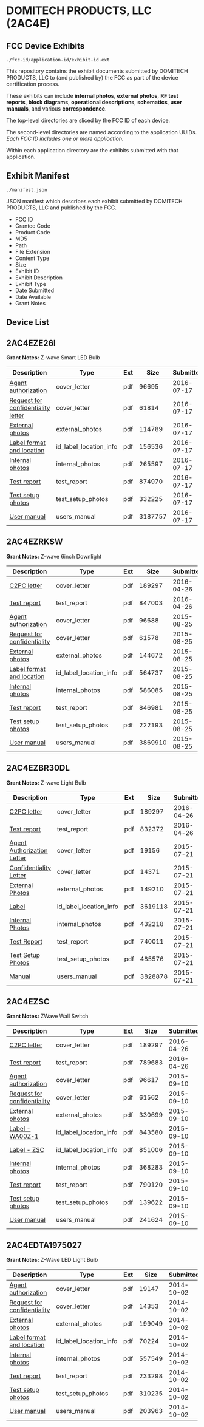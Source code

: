 # DOMITECH PRODUCTS, LLC (2AC4E)
## FCC Device Exhibits

```
./fcc-id/application-id/exhibit-id.ext
```

This repository contains the exhibit documents submitted by DOMITECH PRODUCTS, LLC to (and published by) the FCC as part of the device certification process.

These exhibits can include **internal photos**, **external photos**, **RF test reports**, **block diagrams**, **operational descriptions**, **schematics**, **user manuals**, and various **correspondence**.

The top-level directories are sliced by the FCC ID of each device.

The second-level directories are named according to the application UUIDs. *Each FCC ID includes one or more application.*

Within each application directory are the exhibits submitted with that application. 

## Exhibit Manifest

```
./manifest.json
```

JSON manifest which describes each exhibit submitted by DOMITECH PRODUCTS, LLC and published by the FCC.

- FCC ID
- Grantee Code
- Product Code
- MD5
- Path
- File Extension
- Content Type
- Size
- Exhibit ID
- Exhibit Description
- Exhibit Type
- Date Submitted
- Date Available
- Grant Notes

## Device List
## 2AC4EZE26I
**Grant Notes:** Z-wave Smart LED Bulb

| Description | Type | Ext | Size | Submitted | Available |
| ----------- | ---- | --- | ---- | --------- | --------- |
| [Agent authorization](2AC4EZE26I/e904b53cd0d9bf05b94ebb59c0ffc1cd/3065892.pdf) | cover_letter | pdf | 96695 | 2016-07-17 | 2016-07-17 |
| [Request for confidentiality letter](2AC4EZE26I/e904b53cd0d9bf05b94ebb59c0ffc1cd/3065895.pdf) | cover_letter | pdf | 61814 | 2016-07-17 | 2016-07-17 |
| [External photos](2AC4EZE26I/e904b53cd0d9bf05b94ebb59c0ffc1cd/3065891.pdf) | external_photos | pdf | 114789 | 2016-07-17 | 2016-07-17 |
| [Label format and location](2AC4EZE26I/e904b53cd0d9bf05b94ebb59c0ffc1cd/3065894.pdf) | id_label_location_info | pdf | 156536 | 2016-07-17 | 2016-07-17 |
| [Internal photos](2AC4EZE26I/e904b53cd0d9bf05b94ebb59c0ffc1cd/3065893.pdf) | internal_photos | pdf | 265597 | 2016-07-17 | 2016-07-17 |
| [Test report](2AC4EZE26I/e904b53cd0d9bf05b94ebb59c0ffc1cd/3065897.pdf) | test_report | pdf | 874970 | 2016-07-17 | 2016-07-17 |
| [Test setup photos](2AC4EZE26I/e904b53cd0d9bf05b94ebb59c0ffc1cd/3065898.pdf) | test_setup_photos | pdf | 332225 | 2016-07-17 | 2016-07-17 |
| [User manual](2AC4EZE26I/e904b53cd0d9bf05b94ebb59c0ffc1cd/3065896.pdf) | users_manual | pdf | 3187757 | 2016-07-17 | 2016-07-17 |
## 2AC4EZRKSW
**Grant Notes:** Z-wave 6inch Downlight

| Description | Type | Ext | Size | Submitted | Available |
| ----------- | ---- | --- | ---- | --------- | --------- |
| [C2PC letter](2AC4EZRKSW/4ec2fced1774f9dd16d91db1415c05d9/2971314.pdf) | cover_letter | pdf | 189297 | 2016-04-26 | 2016-04-26 |
| [Test report](2AC4EZRKSW/4ec2fced1774f9dd16d91db1415c05d9/2971319.pdf) | test_report | pdf | 847003 | 2016-04-26 | 2016-04-26 |
| [Agent authorization](2AC4EZRKSW/80c0084c323fdee8f5bb488ea7120075/2725317.pdf) | cover_letter | pdf | 96688 | 2015-08-25 | 2015-08-25 |
| [Request for confidentiality](2AC4EZRKSW/80c0084c323fdee8f5bb488ea7120075/2725322.pdf) | cover_letter | pdf | 61578 | 2015-08-25 | 2015-08-25 |
| [External photos](2AC4EZRKSW/80c0084c323fdee8f5bb488ea7120075/2725318.pdf) | external_photos | pdf | 144672 | 2015-08-25 | 2015-08-25 |
| [Label format and location](2AC4EZRKSW/80c0084c323fdee8f5bb488ea7120075/2725321.pdf) | id_label_location_info | pdf | 564737 | 2015-08-25 | 2015-08-25 |
| [Internal photos](2AC4EZRKSW/80c0084c323fdee8f5bb488ea7120075/2725320.pdf) | internal_photos | pdf | 586085 | 2015-08-25 | 2015-08-25 |
| [Test report](2AC4EZRKSW/80c0084c323fdee8f5bb488ea7120075/2725319.pdf) | test_report | pdf | 846981 | 2015-08-25 | 2015-08-25 |
| [Test setup photos](2AC4EZRKSW/80c0084c323fdee8f5bb488ea7120075/2725323.pdf) | test_setup_photos | pdf | 222193 | 2015-08-25 | 2015-08-25 |
| [User manual](2AC4EZRKSW/80c0084c323fdee8f5bb488ea7120075/2725324.pdf) | users_manual | pdf | 3869910 | 2015-08-25 | 2015-08-25 |
## 2AC4EZBR30DL
**Grant Notes:** Z-wave Light Bulb

| Description | Type | Ext | Size | Submitted | Available |
| ----------- | ---- | --- | ---- | --------- | --------- |
| [C2PC letter](2AC4EZBR30DL/4ffc07778c560b4bd1320c5f29b9c274/2971314.pdf) | cover_letter | pdf | 189297 | 2016-04-26 | 2016-04-26 |
| [Test report](2AC4EZBR30DL/4ffc07778c560b4bd1320c5f29b9c274/2971317.pdf) | test_report | pdf | 832372 | 2016-04-26 | 2016-04-26 |
| [Agent Authorization Letter](2AC4EZBR30DL/eef6f17bacd733e392092faeb64cef80/2685575.pdf) | cover_letter | pdf | 19156 | 2015-07-21 | 2015-07-21 |
| [Confidentiality Letter](2AC4EZBR30DL/eef6f17bacd733e392092faeb64cef80/2685576.pdf) | cover_letter | pdf | 14371 | 2015-07-21 | 2015-07-21 |
| [External Photos](2AC4EZBR30DL/eef6f17bacd733e392092faeb64cef80/2685580.pdf) | external_photos | pdf | 149210 | 2015-07-21 | 2015-07-21 |
| [Label](2AC4EZBR30DL/eef6f17bacd733e392092faeb64cef80/2685577.pdf) | id_label_location_info | pdf | 3619118 | 2015-07-21 | 2015-07-21 |
| [Internal Photos](2AC4EZBR30DL/eef6f17bacd733e392092faeb64cef80/2685581.pdf) | internal_photos | pdf | 432218 | 2015-07-21 | 2015-07-21 |
| [Test Report](2AC4EZBR30DL/eef6f17bacd733e392092faeb64cef80/2685578.pdf) | test_report | pdf | 740011 | 2015-07-21 | 2015-07-21 |
| [Test Setup Photos](2AC4EZBR30DL/eef6f17bacd733e392092faeb64cef80/2685579.pdf) | test_setup_photos | pdf | 485576 | 2015-07-21 | 2015-07-21 |
| [Manual](2AC4EZBR30DL/eef6f17bacd733e392092faeb64cef80/2685582.pdf) | users_manual | pdf | 3828878 | 2015-07-21 | 2015-07-21 |
## 2AC4EZSC
**Grant Notes:** ZWave Wall Switch

| Description | Type | Ext | Size | Submitted | Available |
| ----------- | ---- | --- | ---- | --------- | --------- |
| [C2PC letter](2AC4EZSC/cdde0e6f4cd01af733e10cea0feaafcc/2971314.pdf) | cover_letter | pdf | 189297 | 2016-04-26 | 2016-04-26 |
| [Test report](2AC4EZSC/cdde0e6f4cd01af733e10cea0feaafcc/2971315.pdf) | test_report | pdf | 789683 | 2016-04-26 | 2016-04-26 |
| [Agent authorization](2AC4EZSC/0f5399c0748da19b6a510d2722366527/2743804.pdf) | cover_letter | pdf | 96617 | 2015-09-10 | 2015-09-10 |
| [Request for confidentiality](2AC4EZSC/0f5399c0748da19b6a510d2722366527/2743810.pdf) | cover_letter | pdf | 61562 | 2015-09-10 | 2015-09-10 |
| [External photos](2AC4EZSC/0f5399c0748da19b6a510d2722366527/2743803.pdf) | external_photos | pdf | 330699 | 2015-09-10 | 2015-09-10 |
| [Label - WA00Z-1](2AC4EZSC/0f5399c0748da19b6a510d2722366527/2743807.pdf) | id_label_location_info | pdf | 843580 | 2015-09-10 | 2015-09-10 |
| [Label - ZSC](2AC4EZSC/0f5399c0748da19b6a510d2722366527/2743808.pdf) | id_label_location_info | pdf | 851006 | 2015-09-10 | 2015-09-10 |
| [Internal photos](2AC4EZSC/0f5399c0748da19b6a510d2722366527/2743806.pdf) | internal_photos | pdf | 368283 | 2015-09-10 | 2015-09-10 |
| [Test report](2AC4EZSC/0f5399c0748da19b6a510d2722366527/2743805.pdf) | test_report | pdf | 790120 | 2015-09-10 | 2015-09-10 |
| [Test setup photos](2AC4EZSC/0f5399c0748da19b6a510d2722366527/2743811.pdf) | test_setup_photos | pdf | 139622 | 2015-09-10 | 2015-09-10 |
| [User manual](2AC4EZSC/0f5399c0748da19b6a510d2722366527/2743809.pdf) | users_manual | pdf | 241624 | 2015-09-10 | 2015-09-10 |
## 2AC4EDTA1975027
**Grant Notes:** Z-Wave LED Light Bulb

| Description | Type | Ext | Size | Submitted | Available |
| ----------- | ---- | --- | ---- | --------- | --------- |
| [Agent authorization](2AC4EDTA1975027/9ab219a9acb6df70e99a929d9fc338a3/2409872.pdf) | cover_letter | pdf | 19147 | 2014-10-02 | 2014-10-02 |
| [Request for confidentiality](2AC4EDTA1975027/9ab219a9acb6df70e99a929d9fc338a3/2409877.pdf) | cover_letter | pdf | 14353 | 2014-10-02 | 2014-10-02 |
| [External photos](2AC4EDTA1975027/9ab219a9acb6df70e99a929d9fc338a3/2409873.pdf) | external_photos | pdf | 199049 | 2014-10-02 | 2014-10-02 |
| [Label format and location](2AC4EDTA1975027/9ab219a9acb6df70e99a929d9fc338a3/2409876.pdf) | id_label_location_info | pdf | 70224 | 2014-10-02 | 2014-10-02 |
| [Internal photos](2AC4EDTA1975027/9ab219a9acb6df70e99a929d9fc338a3/2409875.pdf) | internal_photos | pdf | 557549 | 2014-10-02 | 2014-10-02 |
| [Test report](2AC4EDTA1975027/9ab219a9acb6df70e99a929d9fc338a3/2409874.pdf) | test_report | pdf | 233298 | 2014-10-02 | 2014-10-02 |
| [Test setup photos](2AC4EDTA1975027/9ab219a9acb6df70e99a929d9fc338a3/2409878.pdf) | test_setup_photos | pdf | 310235 | 2014-10-02 | 2014-10-02 |
| [User manual](2AC4EDTA1975027/9ab219a9acb6df70e99a929d9fc338a3/2409879.pdf) | users_manual | pdf | 203963 | 2014-10-02 | 2014-10-02 |
